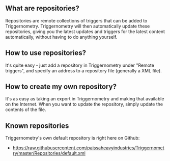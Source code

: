 ## What are repositories?

Repositories are remote collections of triggers that can be added to Triggernometry. Triggernometry will then automatically update these repositories, giving you the latest updates and triggers for the latest content automatically, without having to do anything yourself.

## How to use repositories?

It's quite easy - just add a repository in Triggernometry under "Remote triggers", and specify an address to a repository file (generally a XML file).

## How to create my own repository?

It's as easy as taking an export in Triggernometry and making that available on the Internet. When you want to update the repository, simply update the contents of the file.

## Known repositories

Triggernometry's own default repository is right here on Github:
* https://raw.githubusercontent.com/paissaheavyindustries/Triggernometry/master/Repositories/default.xml
